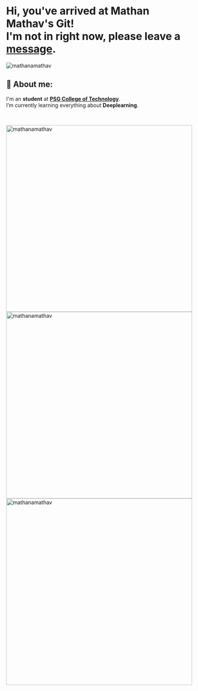 # Hi, you've arrived at Mathan Mathav's Git! <br>I'm not in right now, please leave a [message](https://www.linkedin.com/in/mathana-mathav-a-s-615b65205/).

<!-- <img src="https://github.com/soilshubham/soilshubham/blob/main/github%20banner.jpg" alt="sahil's banner" width=100%>
 -->
<p align="left"> <img src="https://komarev.com/ghpvc/?username=mathanamathav&label=Profile%20views&color=0e75b6&style=flat" alt="mathanamathav"/> </p>


## :raising_hand: About me:
I'm an <b>student</b> at <a href="https://www.psgtech.edu/"> <b>PSG College of Technology</b></a>.<br>
I’m currently learning everything about **Deeplearning**.<br>
<!-- 
◽ Intrested in <b>Full-Stack Developement</b>, <b>Game developement</b> and <b>UI designing</b>.<br>
◽ I like minimal art style.<br>
◽ 
 -->
<br>
<a href="https://github.com/mathanamathav">
 
 <p>
  <img align="left" width="500px" src="https://github-readme-stats.vercel.app/api?username=mathanamathav&show_icons=true&hide_border=true&&count_private=true&include_all_commits=true&theme=dark&hide=contribs,issues" alt="mathanamathav" />
  
  
  <img align="left" width="500px" src="https://github-readme-streak-stats.herokuapp.com/?user=mathanamathav&theme=dark&hide_border=true" alt="mathanamathav" />
  
  
  <img align="left" width="500px" src="https://github-readme-stats.vercel.app/api/top-langs/?username=mathanamathav&layout=compact&theme=dark&hide_border=true&langs_count=9&hide=javascript" alt="mathanamathav" />
</p>

<br>
 
<!-- 
<div id="tech"></div>

## 💻 Things I know
> <i>Tools, languages, and other things that I like to work with.</i>
<br>
<table>
  <tr>
    <td align="center" width="96">
      <a>
        <img src="https://github.com/soilshubham/soilshubham/blob/main/icons/html.svg" width="40"/>
      </a>
      <br>HTML
    </td>
    <td align="center" width="96">
      <a>
        <img src="https://github.com/soilshubham/soilshubham/blob/main/icons/css.svg" width="40"/>
      </a>
      <br>CSS
    </td>
    <td align="center" width="96">
      <a>
        <img src="https://github.com/soilshubham/soilshubham/blob/main/icons/js.svg" width="40"/>
      </a>
      <br>Javascript
    </td>
    <td align="center" width="96">
      <a>
        <img src="https://github.com/soilshubham/soilshubham/blob/main/icons/react.svg" width="40"/>
      </a>
      <br>React
    </td>
    <td align="center" width="96">
      <a>
        <img src="https://github.com/soilshubham/soilshubham/blob/main/icons/py.svg" width="40"/>
      </a>
      <br>Python
    </td>
    <td align="center" width="96">
      <a>
        <img src="https://github.com/soilshubham/soilshubham/blob/main/icons/ps.svg" width="40"/>
      </a>
      <br>Photoshop
    </td> 
  </tr>
</table>
<br>


<br>
<p align="center"=><i>In case you wanna reach out to me</i></p>
 <p align="center">
  <a href="https://www.linkedin.com/in/mathana-mathav-a-s-615b65205/"><img alt="LinkedIn" title="LinkedIn" src="https://github.com/soilshubham/soilshubham/blob/main/icons/linkedin.svg" width=20px" /></a>&nbsp;&nbsp;&nbsp;
  <a href="https://twitter.com/MathavMathana"><img alt="Twitter" title="Twitter" src="https://github.com/soilshubham/soilshubham/blob/main/icons/twitter.svg" width=20px/></a>&nbsp;&nbsp;&nbsp;
  <a href="https://www.instagram.com/mathan_055/"><img alt="Instagram" title="Instagram" src="https://github.com/soilshubham/soilshubham/blob/main/icons/instagram.svg" width=20px/></a>&nbsp;&nbsp;&nbsp;
   <a href="mailto:asmathav01@gmail.com"><img alt="mail" title="mail" src="https://github.com/soilshubham/soilshubham/blob/main/icons/gmail.svg" width=20px/></a>
</p>
<br>
 -->
